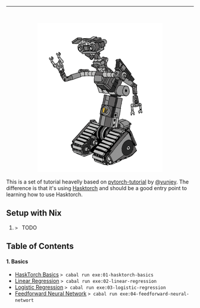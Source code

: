 
<p align="center"><img height= src="images/hasktorch-logo.png" /></p>

--------------------------------------------------------------------------------
<br/>
<p align="center"><img src="images/johnny5.png" height="400px" /></p>

This is a set of tutorial heavelly based on [pytorch-tutorial](https://github.com/yunjey/pytorch-tutorial) by [@yunjey](https://github.com/yunjey).
The difference is that it's using [Hasktorch](http://www.hasktorch.org/) and should be a good entry point to learning how to use Hasktorch.

## Setup with Nix
1. `> ` TODO

## Table of Contents

#### 1. Basics
* [HaskTorch Basics](https://github.com/Cmdv/Hasktorch-tutorial/blob/master/tutorials/01-basics/01-hasktorch-basics/Main.hs)
  `> cabal run exe:01-hasktorch-basics`
* [Linear Regression](https://github.com/Cmdv/Hasktorch-tutorial/blob/master/tutorials/01-basics/02-linear-regression/Main.hs)
  `> cabal run exe:02-linear-regression`
* [Logistic Regression](https://github.com/Cmdv/Hasktorch-tutorial/blob/master/tutorials/01-basics/03-logistic-regression/Main.hs)
  `> cabal run exe:03-logistic-regression`
* [Feedforward Neural Network](https://github.com/Cmdv/Hasktorch-tutorial/blob/master/tutorials/01-basics/04-feedforward-neural-network/Main.hs)
  `> cabal run exe:04-feedforward-neural-networt`
